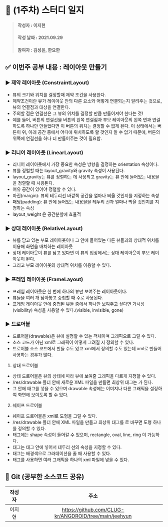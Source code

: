 # 📢 (1주차) 스터디 일지

> #### 작성자 : 이지현
>
> #### 작성 날짜 : 2021.09.29
>
> #### 참여자 : 김성윤, 한요한

## ✅ 이번주 공부 내용 : 레이아웃 만들기

### ▶️ 제약 레이아웃 (ConstraintLayout)

- 뷰의 크기와 위치를 결정할때 제약 조건을 사용한다.
- 제약조건이란 뷰가 레이아웃 안의 다른 요소와 어떻게 연결되는지 알려주는 것으로, 뷰의 연결점과 대상을 연결한다.
- 주의할 점은 연결선은 그 뷰의 위치를 결정할 만큼 만들어져야 한다는 것!
- 예를 들어, 버튼의 연결선을 버튼의 왼쪽 연결점과 부모 레이아웃의 왼쪽 면과 연결하도록 하나만 만들었다면 이 버튼의 위치는 결정할 수 없게 된다.
  이 상태에서는 버튼이 위, 아래 공간 중에서 어디에 위치하도록 할 것인지 알 수 없기 때문에, 버튼의 위쪽에 연결선을 하나 더 만들어주는 것이 필요함.

### ▶️ 리니어 레이아웃 (LinearLayout)

- 리니어 레이아웃에서 가장 중요한 속성은 방향을 결정하는 orientation 속성이다.
- 뷰를 정렬할 때는 layout_gravity와 gravity 속성이 사용된다.
- layout_gravity는 뷰를 정렬하는 데 사용되고 gravity는 뷰 안에 들어있는 내용물을 정렬할 때 사용된다.
- 여유 공간이 있어야 정렬할 수 있다.
- 마진(margin): 뷰의 테두리선 바깥쪽 공간을 얼마나 띄울 것인지를 지정하는 속성
- 패딩(padding): 뷰 안에 들어있는 내용물을 테두리 선과 얼마나 띄울 것인지를 지정하는 속성
- layout_weight 은 공간분할에 효율적

### ▶️ 상대 레이아웃 (RelativeLayout)

- 뷰를 담고 있는 부모 레이아웃이나 그 안에 들어있는 다른 뷰들과의 상대적 위치를 이용해 화면을 배치하는 레이아웃
- 상대 레이아웃이 뷰를 담고 있다면 이 뷰의 입장에서는 상대 레이아웃이 부모 레이아웃이 된다.
- 그리고 부모 레이아웃의 상대적 위치를 이용할 수 있다.

### ▶️ 프레임 레이아웃 (FrameLayout)

- 프레임 레이아웃은 한 번에 하나의 뷰만 보여주는 레이아웃이다.
- 뷰들을 여러 개 담아놓고 중첩할 때 주로 사용된다.
- 프레임 레이아웃 안에 중첩된 뷰들 중에서 하나만 보여주고 싶다면 가시성(visibility) 속성을 사용할 수 있다.(visible, invisible, gone)

### ▶️ 드로어블

- 드로어블(drawable)은 뷰에 설정할 수 있는 객체이며 그래픽으로 그릴 수 있다.
- 소스 코드가 아닌 xml로 그래픽이 어떻게 그려질 지 정의할 수 있다. 
- 드로어블 소스 코드에서 만들 수도 있고 xml에서 정의할 수도 있는데 xml로 만들어 사용하는 경우가 많다.

1) 상태 드로어블
- 상태 드로어블은 뷰의 상태에 따라 뷰에 보여줄 그래픽을 다르게 지정할 수 있다.
- /res/drawable 폴더 안에 새로운 XML 파일을 만들면 최상위 태그는 <selector>가 된다.
- 그 안에 <item> 태그를 넣을 수 있으며 drawable 속성에는 이미지나 다른 그래픽을 설정하여 화면에 보이도록 할 수 있다.

2) 쉐이프 드로어블
- 쉐이프 드로어블은 xml로 도형을 그릴 수 있다.
- /res/drawable 폴더 안에 XML 파일을 만들고 최상위 태그를 <shape>로 바꾸면 도형 하나를 정의할 수 있다.
- <shape> 태그에는 shape 속성이 들어갈 수 있으며, rectangle, oval, line, ring 이 가능하다.
- <stroke> 태그는 <shape> 태그 안에 넣어서 테두리 선의 속성을 지정할 수 있다.
- <gradient> 태그는 배경색으로 그러데이션을 줄 때 사용할 수 있다.
- <layer-list> 태그를 사용하면 여러 그래픽을 하나의 xml 파일에 넣을 수 있다. 






## 👊 Git (공부한 소스코드 공유)

| 작성자 |           주소            |
| :----: | :-----------------------: |
|  이지현  |https://github.com/CLUG-kr/ANGDROID/tree/main/jeehyun |

